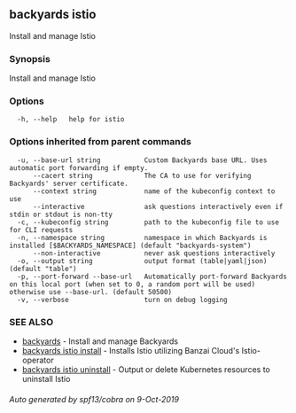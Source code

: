 ## backyards istio

Install and manage Istio

### Synopsis

Install and manage Istio

### Options

```
  -h, --help   help for istio
```

### Options inherited from parent commands

```
  -u, --base-url string           Custom Backyards base URL. Uses automatic port forwarding if empty.
      --cacert string             The CA to use for verifying Backyards' server certificate.
      --context string            name of the kubeconfig context to use
      --interactive               ask questions interactively even if stdin or stdout is non-tty
  -c, --kubeconfig string         path to the kubeconfig file to use for CLI requests
  -n, --namespace string          namespace in which Backyards is installed [$BACKYARDS_NAMESPACE] (default "backyards-system")
      --non-interactive           never ask questions interactively
  -o, --output string             output format (table|yaml|json) (default "table")
  -p, --port-forward --base-url   Automatically port-forward Backyards on this local port (when set to 0, a random port will be used) otherwise use --base-url. (default 50500)
  -v, --verbose                   turn on debug logging
```

### SEE ALSO

* [backyards](backyards.md)	 - Install and manage Backyards
* [backyards istio install](backyards_istio_install.md)	 - Installs Istio utilizing Banzai Cloud's Istio-operator
* [backyards istio uninstall](backyards_istio_uninstall.md)	 - Output or delete Kubernetes resources to uninstall Istio

###### Auto generated by spf13/cobra on 9-Oct-2019
